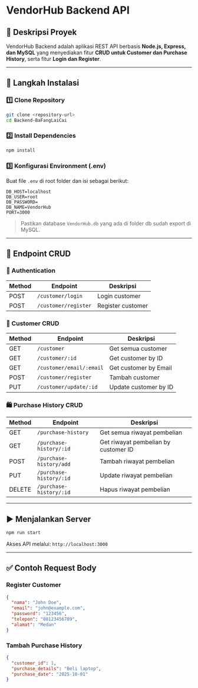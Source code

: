 # VendorHub Backend API

## 📌 Deskripsi Proyek
VendorHub Backend adalah aplikasi REST API berbasis **Node.js, Express, dan MySQL** yang menyediakan fitur **CRUD untuk Customer dan Purchase History**, serta fitur **Login dan Register**.

---

## 🚀 Langkah Instalasi
### 1️⃣ Clone Repository
```bash
git clone <repository-url>
cd Backend-BaFangLaiCai
```

### 2️⃣ Install Dependencies
```bash
npm install
```

### 3️⃣ Konfigurasi Environment (.env)
Buat file `.env` di root folder dan isi sebagai berikut:
```env
DB_HOST=localhost
DB_USER=root
DB_PASSWORD=
DB_NAME=VendorHub
PORT=3000
```

> Pastikan database `VendorHub.db` yang ada di folder db sudah export di MySQL.
---

## 📡 Endpoint CRUD
### 🔐 Authentication
| Method | Endpoint | Deskripsi |
|--------|----------|-----------|
| POST | `/customer/login` | Login customer |
| POST | `/customer/register` | Register customer |

### 👤 Customer CRUD
| Method | Endpoint | Deskripsi |
|--------|----------|-----------|
| GET | `/customer` | Get semua customer |
| GET | `/customer/:id` | Get customer by ID |
| GET | `/customer/email/:email` | Get customer by Email |
| POST | `/customer/register` | Tambah customer |
| PUT | `/customer/update/:id` | Update customer by ID |

### 🛍️ Purchase History CRUD
| Method | Endpoint | Deskripsi |
|--------|----------|-----------|
| GET | `/purchase-history` | Get semua riwayat pembelian |
| GET | `/purchase-history/:id` | Get riwayat pembelian by customer ID |
| POST | `/purchase-history/add` | Tambah riwayat pembelian |
| PUT | `/purchase-history/:id` | Update riwayat pembelian |
| DELETE | `/purchase-history/:id` | Hapus riwayat pembelian |

---

## ▶️ Menjalankan Server
```bash
npm run start
```
Akses API melalui: `http://localhost:3000`

---

## ✅ Contoh Request Body
### Register Customer
```json
{
  "nama": "John Doe",
  "email": "john@example.com",
  "password": "123456",
  "telepon": "08123456789",
  "alamat": "Medan"
}
```

### Tambah Purchase History
```json
{
  "customer_id": 1,
  "purchase_details": "Beli laptop",
  "purchase_date": "2025-10-01"
}
```

